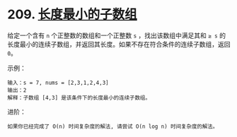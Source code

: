 # 209. [长度最小的子数组](https://leetcode-cn.com/problems/minimum-size-subarray-sum/)

给定一个含有 `n` 个正整数的数组和一个正整数 `s` ，找出该数组中满足其和 `≥ s` 的长度最小的连续子数组，并返回其长度。如果不存在符合条件的连续子数组，返回 `0`。

示例：
```
输入：s = 7, nums = [2,3,1,2,4,3]
输出：2
解释：子数组 [4,3] 是该条件下的长度最小的连续子数组。
```

进阶：
```
如果你已经完成了 O(n) 时间复杂度的解法, 请尝试 O(n log n) 时间复杂度的解法。
```
